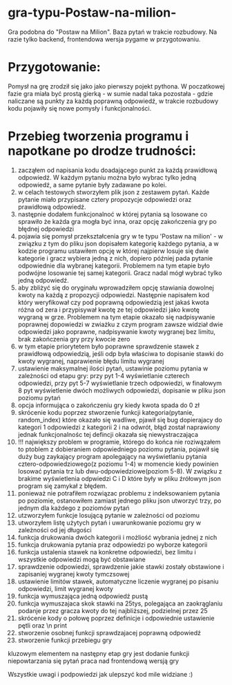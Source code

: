 # gra-typu-Postaw-na-milion-
Gra podobna do "Postaw na Milion". Baza pytań  w trakcie rozbudowy. Na razie tylko backend, frontendowa wersja pygame w przygotowaniu.

# Przygotowanie:
Pomysł na grę zrodził się jako jako pierwszy pojekt pythona.
W poczatkowej fazie gra miała być prostą gierką - w sumie nadal taka pozostała - gdzie naliczane są punkty za każdą poprawną odpowiedź, w trakcie rozbudowy kodu pojawiły się nowe pomysły i funkcjonalności.

# Przebieg tworzenia programu i napotkane po drodze trudności:
1. zacząłem od napisania kodu doadającego punkt za każdą prawidłową odpowiedź. W każdym pytaniu można było wybrac tylko jedną odpowiedź, a same pytanie były zadawane po kolei.
2. w celach testowych stworzyłem plik json z zestawem pytań. Każde pytanie miało przypisane cztery propozycje odpowiedzi oraz prawidłową odpowiedź.
3. następnie dodałem funkcjonalnoć w której pytania są losowane co sprawiło że każda gra mogła być inna, oraz opcję zakończenia gry po błędnej odpowiedzi
4. pojawia się pomysł przekształcenia gry w te typu 'Postaw na milion' - w związku z tym do pliku json dopisałem kategorię każdego pytania, a w kodzie programu ustawiłem opcję w której najpierw losuje się dwie kategorie i gracz wybiera jedną z nich, dopiero później pada pytanie odpowiednie dla wybranej kategorii. Problemem na tym etapie było podwójne losowanie tej samej kategorii. Gracz nadal mógł wybrać tylko jedną odpowiedź.
5. aby zbliżyć się do oryginału wprowadziłem opcję stawiania dowolnej kwoty na każdą z propozycji odpowiedzi. Następnie napisałem kod który weryfikował czy pod poprawną odpowiedzią jest jakaś kwota różna od zera i przypisywał kwotę ze tej odpowiedzi jako kwotę wygraną w grze. Problemem na tym etapie okazało się nadpisywanie poprawnej dopowiedzi w zwiażku z czym program zawsze widział dwie odpowiedzi jako poprawne, nadpisywanie kwoty wygranej bez limitu, brak zakończenia gry przy kwocie zero
6. w tym etapie priorytetem było poprawne sprawdzenie stawek z prawidłową odpowiedzią, jeśli odp była właściwa to dopisanie stawki do kwoty wygranej, naprawienie błędu limitu wygranej
7. ustawienie maksymalnej ilości pytań, ustawinie poziomu pytania w zależności od etapu gry: przy pyt 1-4 wyświetlanie czterech odpowiedzi, przy pyt 5-7 wyświetlanie trzech odpowiedzi, w finałowym 8 pyt wyświetlenie dwóch możliwych odpowiedzi, dopisanie w pliku json poziomu pytań
8. opcja informująca o zakończeniu gry kiedy kwota spada do 0 zł
9. skrócenie kodu poprzez stworzenie funkcji kategoria(pytanie, random_index) które okazało się wadliwe, pjawił się bug dopierajacy do kategori 1 odpowiedzi z kategorii 2 i na odwrót, błąd został naprawiony jednak funkcjonalnośc tej defincji okazała się niewystraczająca
10. !!! największy problem w programie, którego do końca nie roziwązałem to ptoblem z dobieraniem odpowiedniego poziomu pytania, pojawił się duży bug zaykający program apolegający na wyświetlaniu pytania cztero-odpowiedziowego(z poziomu 1-4) w momencie kiedy powinien losować pytania trz lub dwu-odpowiedziowe(poziom 5-8). W związku z brakime wyświetlenia odpwiedzi C i D które były w pliku źrółowym json program się zamykał z błędem.
11. ponieważ nie potrafiłem rozwiązac problemu z indeksowaniem pytania po poziomie, ostanowiłem zamiast jednego pliku json utworzyć trzy, po jednym dla każdego z poziomów pytań
12. utzworzyłem funkcje losującą pytanie w zależności od poziomu
13. utworzyłem listę użytych pytań i uwarunkowanie poziomu gry w zależności od jej długości
14. funkcja drukowania dwóch kategorii i możliość wybrania jednej z nich
15. funkcja drukowania pytania praz odpowiedzi po wyborze kategorii
16. funkcja ustalenia stawek na konkretne odpowiedzi, bez limitu i wszystkie odpowiedzi mogą być obstawiane
17. sprawdzenie odpowiedzi, sprawdzenie jakie stawki zostały obstawione i zapisaniej wygranej kwoty tymczsowej
18. ustawienie limitów stawek, automatyczne liczenie wygranej po pisaniu odpowiedzi, limit wygranej kwoty
19. funkcja wymuszająca jedną odpowiedź pustą
20. funkcja wymuszajaca skok stawki na 25tys, polegająca an zaokrąglaniu podanje przez gracza kwoty do tej najbliższej, podzielnej przez 25
21. skrócenie kody o połowę poprzez definicje i odpowiednie ustawienie pętli oraz \n print
22. stworzenie osobnej funkcji sprawdzajacej poprawną odpowiedź
23. stworzenie funkcji przebiegu gry

kluzowym elementem na następny etap gry jest dodanie funkcji niepowtarzania się pytań
praca nad frontendową wersją gry

Wszystkie uwagi i podpowiedzi jak ulepszyć kod mile widziane :)

